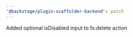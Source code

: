```yaml
---
'@backstage/plugin-scaffolder-backend': patch
---
```


Added optional isDisabled input to fs:delete action
